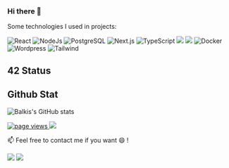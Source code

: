 ### Hi there 👋

<!--
**balkisous/balkisous** is a ✨ _special_ ✨ repository because its `README.md` (this file) appears on your GitHub profile.

Here are some ideas to get you started:

- 🔭 I’m currently working on ...
- 🌱 I’m currently learning ...
- 👯 I’m looking to collaborate on ...
- 🤔 I’m looking for help with ...
- 💬 Ask me about ...
- 📫 How to reach me: ...
- 😄 Pronouns: ...
- ⚡ Fun fact: ...
-->

Some technologies I used in projects:

<!--https://dev.to/envoy_/150-badges-for-github-pnk-->
<img alt="React" src="https://img.shields.io/badge/React-20232A?style=for-the-badge&logo=react&logoColor=61DAFB"/> <img alt="NodeJs" src="https://img.shields.io/badge/Node.Js-20232A?style=for-the-badge"/> <img alt="PostgreSQL" src="https://img.shields.io/badge/PostgreSQL-316192?style=for-the-badge&logo=postgresql&logoColor=white"/> <img alt="Next.js" src="https://img.shields.io/badge/Next.js-404D59?style=for-the-badge"/> <img alt="TypeScript" src="https://img.shields.io/badge/TypeScript-007ACC?style=for-the-badge&logo=typescript&logoColor=white"/> <img src="https://img.shields.io/badge/c%20-%2300599C.svg?&style=for-the-badge&logo=c&logoColor=white"/> <img src="https://img.shields.io/badge/c++%20-%2300599C.svg?&style=for-the-badge&logo=c%2B%2B&ogoColor=white"/> <img alt="Docker" src="https://img.shields.io/badge/docker%20-%230db7ed.svg?&style=for-the-badge&logo=docker&logoColor=white"/> <img alt="Wordpress" src="https://img.shields.io/badge/Wordpress-21759B?style=for-the-badge&logo=wordpress&logoColor=white"/> <img alt="Tailwind" src="https://img.shields.io/badge/TailWind-21759B?style=for-the-badge&logo=Swift&logoColor=white"/>

## 42 Status

## Github Stat
![Balkis's GitHub stats](https://github-readme-stats.vercel.app/api?username=balkisous&show_icons=true&theme=tokyonight)

<p>
	<a href="https://github.com/balkisous/balkisous">
	  <img src="https://komarev.com/ghpvc/?username=balkisous&style=flat-square" alt="page views" />
	</a>
	<a href="https://github.com/balkisous/balkisous?tab=followers">
	  <img src="https://img.shields.io/github/followers/balkisous?color=green&logo=github&style=flat-square">
	</a>
</p>


📫  Feel free to contact me if you want 😄 !

<a href= "https://www.linkedin.com/in/balkis-ben-yaagoub-30b41a224/">
<img align=center src="https://img.shields.io/badge/linkedin-%230077B5.svg?&style=for-the-badge&logo=linkedin&logoColor=white" /></a>
<a href="mailto:bben-yaa@student.42.fr">
<img align=center src="https://img.shields.io/badge/gmail-D14836?&style=for-the-badge&logo=gmail&logoColor=white"  /></a> 
